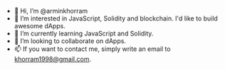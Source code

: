 - 👋 Hi, I’m @arminkhorram
- 👀 I’m interested in JavaScript, Solidity and blockchain. I'd like to build awesome dApps.
- 🌱 I’m currently learning JavaScript and Solidity.
- 💞️ I’m looking to collaborate on dApps.
- 📫 If you want to contact me, simply write an email to khorram1998@gmail.com.

<!---
arminkhorram/arminkhorram is a ✨ special ✨ repository because its `README.md` (this file) appears on your GitHub profile.
You can click the Preview link to take a look at your changes.
--->

